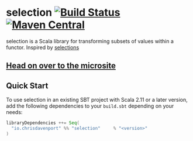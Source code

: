 # selection [![Build Status](https://travis-ci.com/ChristopherDavenport/selection.svg?branch=master)](https://travis-ci.com/ChristopherDavenport/selection) [![Maven Central](https://maven-badges.herokuapp.com/maven-central/io.chrisdavenport/selection_2.12/badge.svg)](https://maven-badges.herokuapp.com/maven-central/io.chrisdavenport/selection_2.12)

selection is a Scala library for transforming subsets of values within a functor. Inspired by [selections](https://github.com/ChrisPenner/selections)

## [Head on over to the microsite](https://christopherdavenport.github.io/selection)

## Quick Start

To use selection in an existing SBT project with Scala 2.11 or a later version, add the following dependencies to your
`build.sbt` depending on your needs:

```scala
libraryDependencies ++= Seq(
  "io.chrisdavenport" %% "selection"     % "<version>"
)
```
